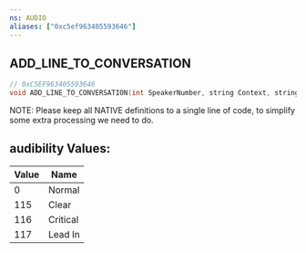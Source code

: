 ```yaml
---
ns: AUDIO
aliases: ["0xc5ef963405593646"]
---
```

## ADD_LINE_TO_CONVERSATION

```c
// 0xC5EF963405593646
void ADD_LINE_TO_CONVERSATION(int SpeakerNumber, string Context, string Subtitle, int ListenerNumber, int volumeType, bool isRandom, bool ducksRadio, bool ducksScore, int audibility, bool dontInterruptForSpecialAbility, bool isPadSpeakerRoute);
```

NOTE: Please keep all NATIVE definitions to a single line of code, to simplify some extra processing we need to do.

## audibility Values:
| Value | Name |
| --- | --- |
| 0 | Normal |
| 115 | Clear |
| 116 | Critical |
| 117 | Lead In |

